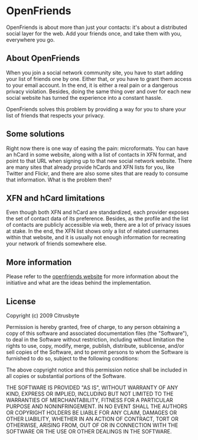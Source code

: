 OpenFriends
===========

OpenFriends is about more than just your contacts: it's about a
distributed social layer for the web. Add your friends once, and take
them with you, everywhere you go.

About OpenFriends
-----------------

When you join a social network community site, you have to start adding
your list of friends one by one. Either that, or you have to grant them
access to your email account. In the end, it is either a real pain or a
dangerous privacy violation. Besides, doing the same thing over and over
for each new social website has turned the experience into a constant
hassle.

OpenFriends solves this problem by providing a way for you to share
your list of friends that respects your privacy.

Some solutions
--------------

Right now there is one way of easing the pain: microformats. You can
have an hCard in some website, along with a list of contacts in XFN
format, and point to that URL when signing up to that new social network
website. There are many sites that already provide hCards and XFN lists
for you, like Twitter and Flickr, and there are also some sites that are
ready to consume that information. What is the problem then?

XFN and hCard limitations
-------------------------

Even though both XFN and hCard are standardized, each provider exposes
the set of contact data of its preference. Besides, as the profile and
the list of contacts are publicly accessible via web, there are a lot
of privacy issues at stake. In the end, the XFN list shows only a list
of related usernames within that website, and it is usually not enough
information for recreating your network of friends somewhere else.

More information
----------------

Please refer to the [openfriends website](http://openfriendsproject.com)
for more information about the initiative and what are the ideas behind
the implementation.

License
-------

Copyright (c) 2009 Citrusbyte

Permission is hereby granted, free of charge, to any person
obtaining a copy of this software and associated documentation
files (the "Software"), to deal in the Software without
restriction, including without limitation the rights to use,
copy, modify, merge, publish, distribute, sublicense, and/or sell
copies of the Software, and to permit persons to whom the
Software is furnished to do so, subject to the following
conditions:

The above copyright notice and this permission notice shall be
included in all copies or substantial portions of the Software.

THE SOFTWARE IS PROVIDED "AS IS", WITHOUT WARRANTY OF ANY KIND,
EXPRESS OR IMPLIED, INCLUDING BUT NOT LIMITED TO THE WARRANTIES
OF MERCHANTABILITY, FITNESS FOR A PARTICULAR PURPOSE AND
NONINFRINGEMENT. IN NO EVENT SHALL THE AUTHORS OR COPYRIGHT
HOLDERS BE LIABLE FOR ANY CLAIM, DAMAGES OR OTHER LIABILITY,
WHETHER IN AN ACTION OF CONTRACT, TORT OR OTHERWISE, ARISING
FROM, OUT OF OR IN CONNECTION WITH THE SOFTWARE OR THE USE OR
OTHER DEALINGS IN THE SOFTWARE.
